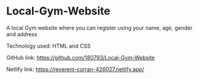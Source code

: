 # Local-Gym-Website
A local Gym website where you can register using your name, age, gender and address


Technology used:
HTML and CSS

GitHub link: https://github.com/180793/Local-Gym-Website


Netlify link: https://reverent-curran-426027.netlify.app/
